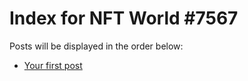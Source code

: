 # Index for NFT World #7567
Posts will be displayed in the order below:

- [Your first post](./001-first.md)

